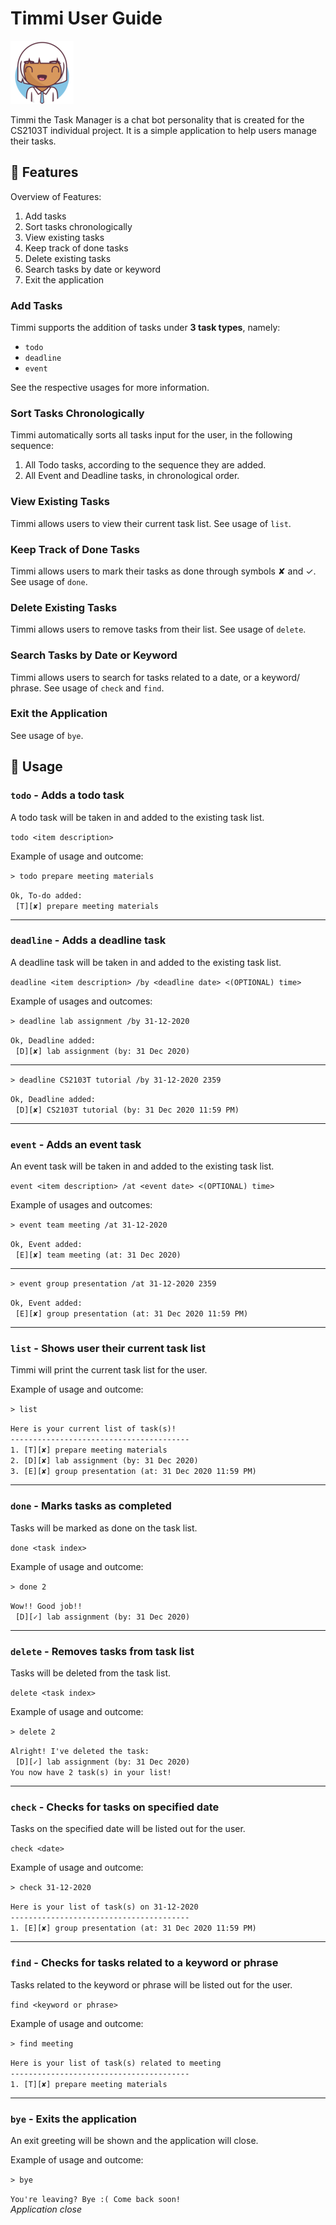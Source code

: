 # Timmi User Guide 
![Timmi BigHead io avatar icon](../src/main/resources/images/BigheadDD.png)

Timmi the Task Manager is a chat bot personality that is created for the CS2103T 
individual project. It is a simple application to help users manage their tasks.

## :peach: Features
Overview of Features:
1. Add tasks
1. Sort tasks chronologically
1. View existing tasks
1. Keep track of done tasks
1. Delete existing tasks
1. Search tasks by date or keyword
1. Exit the application

### Add Tasks
Timmi supports the addition of tasks under **3 task types**, namely:
* `todo`
* `deadline`
* `event` 

See the respective usages for more information.

### Sort Tasks Chronologically
Timmi automatically sorts all tasks input for the user, in the following sequence:
1. All Todo tasks, according to the sequence they are added.
1. All Event and Deadline tasks, in chronological order.

### View Existing Tasks
Timmi allows users to view their current task list. See usage of `list`.

### Keep Track of Done Tasks
Timmi allows users to mark their tasks as done through symbols ✘ and ✓. 
See usage of `done`.

### Delete Existing Tasks
Timmi allows users to remove tasks from their list. See usage of `delete`.

### Search Tasks by Date or Keyword
Timmi allows users to search for tasks related to a date, or a keyword/ phrase.
See usage of `check` and `find`.

### Exit the Application
See usage of `bye`.

## :peach: Usage

### `todo` - Adds a todo task

A todo task will be taken in and added to the existing task list.

`todo <item description>`

Example of usage and outcome: 

`> todo prepare meeting materials`

`Ok, To-do added:`<br>
&nbsp;&nbsp;`[T][✘] prepare meeting materials`

---

### `deadline` - Adds a deadline task

A deadline task will be taken in and added to the existing task list.

`deadline <item description> /by <deadline date> <(OPTIONAL) time>`

Example of usages and outcomes: 

`> deadline lab assignment /by 31-12-2020`

`Ok, Deadline added:`<br>
&nbsp;&nbsp;`[D][✘] lab assignment (by: 31 Dec 2020)`

---

`> deadline CS2103T tutorial /by 31-12-2020 2359`

`Ok, Deadline added:`<br>
&nbsp;&nbsp;`[D][✘] CS2103T tutorial (by: 31 Dec 2020 11:59 PM)`

---

### `event` - Adds an event task

An event task will be taken in and added to the existing task list.

`event <item description> /at <event date> <(OPTIONAL) time>`

Example of usages and outcomes: 

`> event team meeting /at 31-12-2020`

`Ok, Event added:`<br>
&nbsp;&nbsp;`[E][✘] team meeting (at: 31 Dec 2020)`

---

`> event group presentation /at 31-12-2020 2359`

`Ok, Event added:`<br>
&nbsp;&nbsp;`[E][✘] group presentation (at: 31 Dec 2020 11:59 PM)`

---

### `list` - Shows user their current task list

Timmi will print the current task list for the user.

Example of usage and outcome: 

`> list`

`Here is your current list of task(s)!`<br>
`----------------------------------------`<br>
`1. [T][✘] prepare meeting materials`<br>
`2. [D][✘] lab assignment (by: 31 Dec 2020)`<br>
`3. [E][✘] group presentation (at: 31 Dec 2020 11:59 PM)`

---

### `done` - Marks tasks as completed

Tasks will be marked as done on the task list.

`done <task index>`

Example of usage and outcome: 

`> done 2`

`Wow!! Good job!!`<br>
&nbsp;&nbsp;`[D][✓] lab assignment (by: 31 Dec 2020)`

---

### `delete` - Removes tasks from task list

Tasks will be deleted from the task list.

`delete <task index>`

Example of usage and outcome: 

`> delete 2`

`Alright! I've deleted the task:`<br>
&nbsp;&nbsp;`[D][✓] lab assignment (by: 31 Dec 2020)`<br>
`You now have 2 task(s) in your list!`

---

### `check` - Checks for tasks on specified date

Tasks on the specified date will be listed out for the user.

`check <date>`

Example of usage and outcome: 

`> check 31-12-2020`

`Here is your list of task(s) on 31-12-2020`<br>
`----------------------------------------`<br>
`1. [E][✘] group presentation (at: 31 Dec 2020 11:59 PM)`

---

### `find` - Checks for tasks related to a keyword or phrase

Tasks related to the keyword or phrase will be listed out for the user.

`find <keyword or phrase>`

Example of usage and outcome: 

`> find meeting`

`Here is your list of task(s) related to meeting`<br>
`----------------------------------------`<br>
`1. [T][✘] prepare meeting materials`

---

### `bye` - Exits the application

An exit greeting will be shown and the application will close.

Example of usage and outcome: 

`> bye`

`You're leaving? Bye :( Come back soon!`<br>
*Application close*